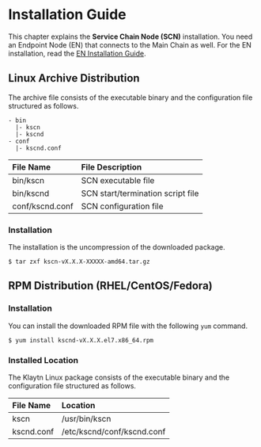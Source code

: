 # Installation Guide

This chapter explains the **Service Chain Node \(SCN\)** installation. You need an Endpoint Node \(EN\) that connects to the Main Chain as well. For the EN installation, read the [EN Installation Guide](../../../endpoint-node/installation-guide/).

## Linux Archive Distribution

The archive file consists of the executable binary and the configuration file structured as follows.

```text
- bin
  |- kscn
  |- kscnd
- conf
  |- kscnd.conf
```

| File Name | File Description |
| :--- | :--- |
| bin/kscn | SCN executable file |
| bin/kscnd | SCN start/termination script file |
| conf/kscnd.conf | SCN configuration file |

### Installation

The installation is the uncompression of the downloaded package.

```text
$ tar zxf kscn-vX.X.X-XXXXX-amd64.tar.gz
```

## RPM Distribution \(RHEL/CentOS/Fedora\) <a id="rpm-rhel-centos-fedora"></a>

### Installation

You can install the downloaded RPM file with the following `yum` command.

```text
$ yum install kscnd-vX.X.X.el7.x86_64.rpm
```

### Installed Location <a id="scn-configuration"></a>

The Klaytn Linux package consists of the executable binary and the configuration file structured as follows.

| File Name | Location |
| :--- | :--- |
| kscn | /usr/bin/kscn |
| kscnd.conf | /etc/kscnd/conf/kscnd.conf |

[  
](https://docs.klaytn.com/node/sc/setup_main-bridge)

